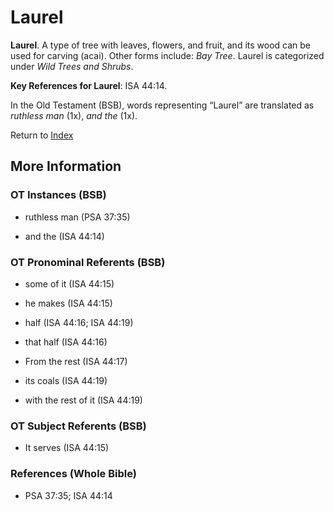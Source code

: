 # Laurel
**Laurel**. 
A type of tree with leaves, flowers, and fruit, and its wood can be used for carving (acai). 
Other forms include: 
*Bay Tree*. 
Laurel is categorized under _Wild Trees and Shrubs_. 


**Key References for Laurel**: 
ISA 44:14. 


In the Old Testament (BSB), words representing “Laurel” are translated as 
*ruthless man* (1x), *and the* (1x). 




Return to [Index](00-Index.md)

## More Information

### OT Instances (BSB)

* ruthless man (PSA 37:35)

* and the (ISA 44:14)



### OT Pronominal Referents (BSB)

* some of it (ISA 44:15)

* he makes (ISA 44:15)

* half (ISA 44:16; ISA 44:19)

* that half (ISA 44:16)

* From the rest (ISA 44:17)

* its coals (ISA 44:19)

* with the rest of it (ISA 44:19)



### OT Subject Referents (BSB)

* It serves (ISA 44:15)



### References (Whole Bible)

* PSA 37:35; ISA 44:14



